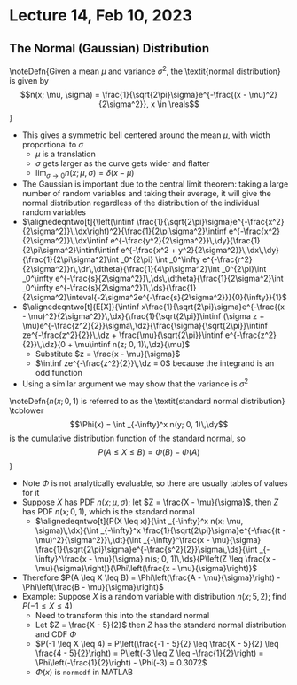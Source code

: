 # Lecture 14, Feb 10, 2023

## The Normal (Gaussian) Distribution

\noteDefn{Given a mean $\mu$ and variance $\sigma^2$, the \textit{normal distribution} is given by $$n(x; \mu, \sigma) = \frac{1}{\sqrt{2\pi}\sigma}e^{-\frac{(x - \mu)^2}{2\sigma^2}}, x \in \reals$$}

* This gives a symmetric bell centered around the mean $\mu$, with width proportional to $\sigma$
	* $\mu$ is a translation
	* $\sigma$ gets larger as the curve gets wider and flatter
	* $\lim _{\sigma \to 0} n(x; \mu, \sigma) = \delta(x - \mu)$
* The Gaussian is important due to the central limit theorem: taking a large number of random variables and taking their average, it will give the normal distribution regardless of the distribution of the individual random variables
* $\alignedeqntwo[t]{\left(\intinf \frac{1}{\sqrt{2\pi}\sigma}e^{-\frac{x^2}{2\sigma^2}}\,\dx\right)^2}{\frac{1}{2\pi\sigma^2}\intinf e^{-\frac{x^2}{2\sigma^2}}\,\dx\intinf e^{-\frac{y^2}{2\sigma^2}}\,\dy}{\frac{1}{2\pi\sigma^2}\intinf\intinf e^{-\frac{x^2 + y^2}{2\sigma^2}}\,\dx\,\dy}{\frac{1}{2\pi\sigma^2}\int _0^{2\pi} \int _0^\infty e^{-\frac{r^2}{2\sigma^2}}r\,\dr\,\dtheta}{\frac{1}{4\pi\sigma^2}\int _0^{2\pi}\int _0^\infty e^{-\frac{s}{2\sigma^2}}\,\ds\,\dtheta}{\frac{1}{2\sigma^2}\int _0^\infty e^{-\frac{s}{2\sigma^2}}\,\ds}{\frac{1}{2\sigma^2}\inteval{-2\sigma^2e^{-\frac{s}{2\sigma^2}}}{0}{\infty}}{1}$
* $\alignedeqntwo[t]{E[X]}{\intinf x\frac{1}{\sqrt{2\pi}\sigma}e^{-\frac{(x - \mu)^2}{2\sigma^2}}\,\dx}{\frac{1}{\sqrt{2\pi}}\intinf (\sigma z + \mu)e^{-\frac{z^2}{2}}\sigma\,\dz}{\frac{\sigma}{\sqrt{2\pi}}\intinf ze^{-\frac{z^2}{2}}\,\dz + \frac{\mu}{\sqrt{2\pi}}\intinf e^{-\frac{z^2}{2}}\,\dz}{0 + \mu\intinf n(z; 0, 1)\,\dz}{\mu}$
	* Substitute $z = \frac{x - \mu}{\sigma}$
	* $\intinf ze^{-\frac{z^2}{2}}\,\dz = 0$ because the integrand is an odd function
* Using a similar argument we may show that the variance is $\sigma^2$

\noteDefn{$n(x; 0, 1)$ is referred to as the \textit{standard normal distribution} \tcblower $$\Phi(x) = \int _{-\infty}^x n(y; 0, 1)\,\dy$$ is the cumulative distribution function of the standard normal, so $$P(A \leq X \leq B) = \Phi(B) - \Phi(A)$$}

* Note $\Phi$ is not analytically evaluable, so there are usually tables of values for it
* Suppose $X$ has PDF $n(x; \mu, \sigma)$; let $Z = \frac{X - \mu}{\sigma}$, then $Z$ has PDF $n(x; 0, 1)$, which is the standard normal
	* $\alignedeqntwo[t]{P(X \leq x)}{\int _{-\infty}^x n(x; \mu, \sigma)\,\dx}{\int _{-\infty}^x \frac{1}{\sqrt{2\pi}\sigma}e^{-\frac{(t - \mu)^2}{\sigma^2}}\,\dt}{\int _{-\infty}^\frac{x - \mu}{\sigma} \frac{1}{\sqrt{2\pi}\sigma}e^{-\frac{s^2}{2}}\sigma\,\ds}{\int _{-\infty}^\frac{x - \mu}{\sigma} n(s; 0, 1)\,\ds}{P\left(Z \leq \frac{x - \mu}{\sigma}\right)}{\Phi\left(\frac{x - \mu}{\sigma}\right)}$
* Therefore $P(A \leq X \leq B) = \Phi\left(\frac{A - \mu}{\sigma}\right) - \Phi\left(\frac{B - \mu}{\sigma}\right)$
* Example: Suppose $X$ is a random variable with distribution $n(x; 5, 2)$; find $P(-1 \leq X \leq 4)$
	* Need to transform this into the standard normal
	* Let $Z = \frac{X - 5}{2}$ then $Z$ has the standard normal distribution and CDF $\Phi$
	* $P(-1 \leq X \leq 4) = P\left(\frac{-1 - 5}{2} \leq \frac{X - 5}{2} \leq \frac{4 - 5}{2}\right) = P\left(-3 \leq Z \leq -\frac{1}{2}\right) = \Phi\left(-\frac{1}{2}\right) - \Phi(-3) = 0.3072$
	* $\Phi(x)$ is `normcdf` in MATLAB


